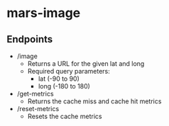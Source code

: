 # mars-image

## Endpoints
 * /image
    * Returns a URL for the given lat and long
    * Required query parameters:
        * lat (-90 to 90)
        * long (-180 to 180)
 * /get-metrics
    * Returns the cache miss and cache hit metrics
 * /reset-metrics
    * Resets the cache metrics